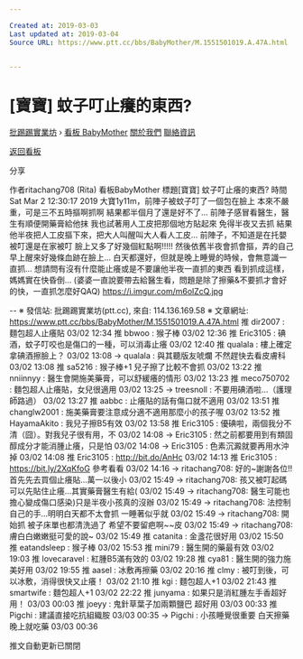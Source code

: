 ```yaml
---

Created at: 2019-03-03
Last updated at: 2019-03-04
Source URL: https://www.ptt.cc/bbs/BabyMother/M.1551501019.A.47A.html


---
```


# [寶寶] 蚊子叮止癢的東西?


[批踢踢實業坊](https://www.ptt.cc/bbs/) › [看板 BabyMother](https://www.ptt.cc/bbs/BabyMother/index.html) [關於我們](https://www.ptt.cc/about.html) [聯絡資訊](https://www.ptt.cc/contact.html)

[返回看板](https://www.ptt.cc/bbs/BabyMother/index.html)

分享

作者ritachang708 (Rita)
看板BabyMother
標題\[寶寶\] 蚊子叮止癢的東西?
時間Sat Mar 2 12:30:17 2019
大寶1y11m，前陣子被蚊子叮了一個包在臉上 本來不嚴重，可是三不五時摳啊抓啊 結果都半個月了還是好不了... 前陣子感冒看醫生，醫生有順便開藥膏給他抹 我也試著用人工皮把那個地方貼起來 免得半夜又去抓 結果他半夜把人工皮摳下來，把大人叫醒叫大人看人工皮... 前陣子，不知道是在托嬰被叮還是在家被叮 臉上又多了好幾個紅點啊!!!!! 然後依舊半夜會抓會摳，弄的自己早上醒來好幾條血跡在臉上... 白天都還好，但就是晚上睡覺的時候，會無意識一直抓... 想請問有沒有什麼能止癢或是不要讓他半夜一直抓的東西 看到抓成這樣，媽媽實在快昏倒... (婆婆一直說要帶去給醫生看，問題是除了擦藥&不要抓才會好的快，一直抓怎麼好QAQ) <https://i.imgur.com/m6olZcQ.jpg>

\-- ※ 發信站: 批踢踢實業坊(ptt.cc), 來自: 114.136.169.58 ※ 文章網址: <https://www.ptt.cc/bbs/BabyMother/M.1551501019.A.47A.html>
推 dir2007 : 麵包超人止癢貼 03/02 12:34
推 bbwoo : 猴子棒 03/02 12:36
推 Eric3105 : 碘酒，蚊子叮咬也是傷口的一種，可以消毒止癢 03/02 12:40
推 qualala : 樓上確定拿碘酒擦臉上？ 03/02 13:08
→ qualala : 與其聽版友唬爛 不然趕快去看皮膚科 03/02 13:08
推 sa5216 : 猴子棒+1 兒子擦了比較不會抓 03/02 13:22
推 nniinnyy : 醫生會開施美藥膏，可以舒緩癢的情形 03/02 13:23
推 meco750702 : 麵包超人止癢貼，女兒很適用 03/02 13:25
→ treesnoll : 不要用碘酒啦...（護理師路過） 03/02 13:27
推 aabbc : 止癢貼的話有傷口就不適用 03/02 13:51
推 changlw2001 : 施美藥膏要注意成分適不適用那麼小的孩子喔 03/02 13:52
推 HayamaAkito : 我兒子擦B5有效 03/02 13:58
推 Eric3105 : 優碘啦，兩個我分不清（囧）。對我兒子很有用，不 03/02 14:08
→ Eric3105 : 然之前都要用到有類固醇成分才能消腫止癢，只是怕 03/02 14:08
→ Eric3105 : 色素沉澱就要再用水沖掉 03/02 14:08
推 Eric3105 : <http://bit.do/AnHc> 03/02 14:13
推 Eric3105 : <https://bit.ly/2XqKfoG> 參考看看 03/02 14:16
→ ritachang708: 好的~謝謝各位!!首先先去買個止癢貼...萬一以後小 03/02 15:49
→ ritachang708: 孩又被叮起碼可以先貼住止癢...其實藥膏醫生有給( 03/02 15:49
→ ritachang708: 醫生可能也擔心變成傷口感染)只是半夜小孩真的沒辦 03/02 15:49
→ ritachang708: 法控制自己的手...明明白天都不太會抓 一睡著似乎就 03/02 15:49
→ ritachang708: 開始抓 被子床單也都清洗過了 希望不要留疤啊~~皮 03/02 15:49
→ ritachang708: 膚白白嫩嫩挺可愛的說~ 03/02 15:49
推 catanita : 金盞花很好用 03/02 15:50
推 eatandsleep : 猴子棒 03/02 15:53
推 mini79 : 醫生開的藥最有效 03/02 19:03
推 lovecaravel : 紅腫B5滿有效的 03/02 19:28
推 cya81 : 醫生開的強力施美好用 03/02 19:55
推 aasel : 冰敷再擦藥 03/02 20:16
推 clmy : 被叮到後，可以冰敷，消得很快又止癢！ 03/02 21:10
推 kgi : 麵包超人+1 03/02 21:43
推 smartwife : 麵包超人+1 03/02 22:22
推 junyama : 如果只是消紅腫左手香超好用！ 03/03 00:03
推 joeyy : 鬼針草葉子加兩顆鹽巴 超好用 03/03 00:33
推 Pigchi : 建議直接吃抗組織胺 03/03 00:35
→ Pigchi : 小孩睡覺很重要 白天擦藥 晚上就吃藥 03/03 00:36

推文自動更新已關閉

